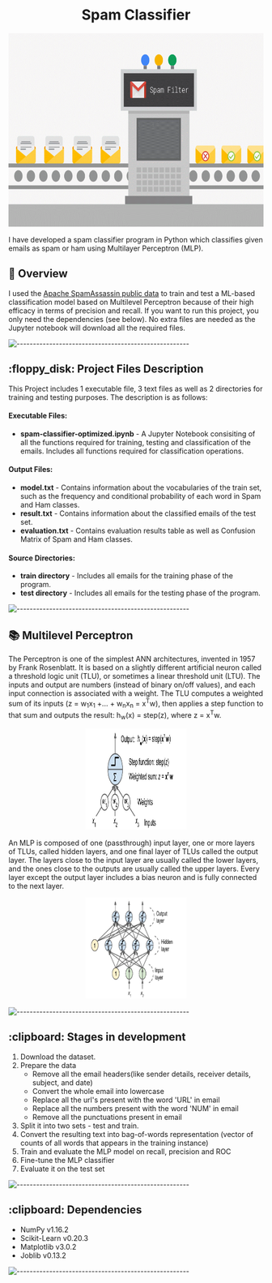 <h1 align = "center"> Spam Classifier </h1>
<p align="center"> 
<img src="gifs/spam-classifier.gif" alt="Animated gif of spam clasffication" height="382px">
</p>
I have developed a spam classifier program in Python which classifies given emails as spam or ham using Multilayer Perceptron (MLP).

<h2> 🌟 Overview</h2>
I used the <a href="https://spamassassin.apache.org/old/publiccorpus/">Apache SpamAssassin public data</a> to train and test a ML-based classification model based on Multilevel Perceptron because of their high efficacy in terms of precision and recall. If you want to run this project, you only need the dependencies (see below). No extra files are needed as the Jupyter notebook will download all the required files.

![-----------------------------------------------------](https://raw.githubusercontent.com/andreasbm/readme/master/assets/lines/aqua.png)

<h2> :floppy_disk: Project Files Description</h2>

<p>This Project includes 1 executable file, 3 text files as well as 2 directories for training and testing purposes. The description is as follows: </p>
<h4>Executable Files:</h4>
<ul>
  <li><b>spam-classifier-optimized.ipynb</b> - A  Jupyter Notebook consisiting of all the functions required for training, testing and classification of the emails. Includes all functions required for classification operations.</li>
</ul>

<h4>Output Files:</h4>
<ul>
  <li><b>model.txt</b> - Contains information about the vocabularies of the train set, such as the frequency and conditional probability of each word in Spam and Ham classes.</li>
  <li><b>result.txt</b> - Contains information about the classified emails of the test set.</li>
  <li><b>evaluation.txt</b> - Contains evaluation results table as well as Confusion Matrix of Spam and Ham classes.</li>
</ul>

<h4>Source Directories:</h4>
<ul>
  <li><b>train directory</b> - Includes all emails for the training phase of the program.</li>
  <li><b>test directory</b> - Includes all emails for the testing phase of the program.</li>
</ul>

![-----------------------------------------------------](https://raw.githubusercontent.com/andreasbm/readme/master/assets/lines/aqua.png)
<h2> 📚 Multilevel Perceptron</h2>

<p>
The Perceptron is one of the simplest ANN architectures, invented in 1957 by Frank Rosenblatt. It is based on a slightly different artificial neuron 
called a threshold logic unit (TLU), or sometimes a linear threshold unit (LTU). The inputs and output are numbers (instead of binary on/off values), 
and each input connection is associated with a weight. The TLU computes a weighted sum of its inputs (z = w<sub>1</sub>x<sub>1</sub> +... + w<sub>n</sub>x<sub>n</sub> = x<sup>T</sup>w), then applies a step function to that sum and outputs the result: h<sub>w</sub>(x) = step(z), where 
  z = x<sup>T</sup>w.
<p align="center"> 
<img src="images/perceptron.jpeg" alt="A single Perceptron" width = "200px" height="200px">
</p>
An MLP is composed of one (passthrough) input layer, one or more layers of TLUs, called hidden layers, and one final layer of TLUs called the output layer. 
The layers close to the input layer are usually called the lower layers, and the ones close to the outputs are usually called the upper layers. Every layer 
except the output layer includes a bias neuron and is fully connected to the next layer.
<p align="center"> 
<img src="images/MLP.jpeg" alt="Multilevel Perceptron" width = "200px" height="200px">
</p>
</p>

![-----------------------------------------------------](https://raw.githubusercontent.com/andreasbm/readme/master/assets/lines/aqua.png)

<h2> :clipboard: Stages in development</h2>
<ol>
  <li>Download the dataset.
  <li>Prepare the data
    <ul>
      <li>Remove all the email headers(like sender details, receiver details, subject, and date)
      <li>Convert the whole email into lowercase
      <li>Replace all the url's present with the word 'URL' in email
      <li>Replace all the numbers present with the word 'NUM' in email
      <li>Remove all the punctuations present in email
    </ul>
  <li>Split it into two sets - test and train. 
  <li>Convert the resulting text into bag-of-words representation (vector of counts of all words that appears in the training instance)
  <li>Train and evaluate the MLP model on recall, precision and ROC
  <li>Fine-tune the MLP classifier
  <li>Evaluate it on the test set
</ol>

![-----------------------------------------------------](https://raw.githubusercontent.com/andreasbm/readme/master/assets/lines/aqua.png)

<h2> :clipboard: Dependencies</h2>
<ul>
  <li> NumPy v1.16.2 </li>
  <li> Scikit-Learn v0.20.3 </li>
  <li> Matplotlib v3.0.2 </li>
  <li> Joblib v0.13.2 </li>
</ul>

![-----------------------------------------------------](https://raw.githubusercontent.com/andreasbm/readme/master/assets/lines/aqua.png)
